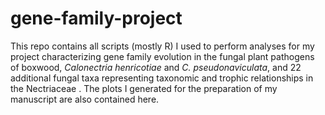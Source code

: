 # gene-family-project

This repo contains all scripts (mostly R) I used to perform analyses for my project characterizing gene family evolution in the fungal plant pathogens of boxwood, <em>Calonectria henricotiae</em> and <em>C. pseudonaviculata</em>, and 22 additional fungal taxa representing taxonomic and trophic relationships in the Nectriaceae . The plots I generated for the preparation of my manuscript are also contained here.
